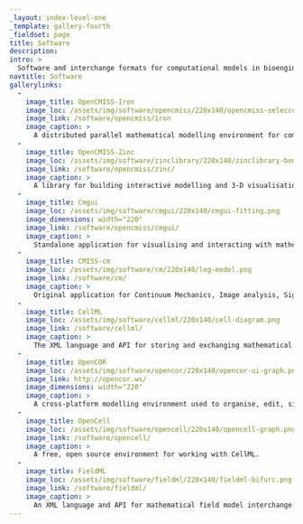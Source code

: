```yaml
---
_layout: index-level-one
_template: gallery-fourth
_fieldset: page
title: Software
description:
intro: >
  Software and interchange formats for computational models in bioengineering:
navtitle: Software
gallerylinks:
  -
    image_title: OpenCMISS-Iron
    image_loc: /assets/img/software/opencmiss/220x140/opencmiss-seleccontr.png
    image_link: /software/opencmiss/iron
    image_caption: >
      A distributed parallel mathematical modelling environment for complex bioengineering problems.
  -
    image_title: OpenCMISS-Zinc
    image_loc: /assets/img/software/zinclibrary/220x140/zinclibrary-bone.png
    image_link: /software/opencmiss/zinc/
    image_caption: >
      A library for building interactive modelling and 3-D visualisation applications.
  -
    image_title: Cmgui
    image_loc: /assets/img/software/cmgui/220x140/cmgui-fitting.png
    image_dimensions: width="220"
    image_link: /software/opencmiss/cmgui/
    image_caption: >
      Standalone application for visualising and interacting with mathematical field models.
  -
    image_title: CMISS-cm
    image_loc: /assets/img/software/cm/220x140/leg-model.png
    image_link: /software/cm/
    image_caption: >
      Original application for Continuum Mechanics, Image analysis, Signal processing and System identification.
  -
    image_title: CellML
    image_loc: /assets/img/software/cellml/220x140/cell-diagram.png
    image_link: /software/cellml/
    image_caption: >
      The XML language and API for storing and exchanging mathematical models of biological systems.
  -
    image_title: OpenCOR
    image_loc: /assets/img/software/opencor/220x140/opencor-ui-graph.png
    image_link: http://opencor.ws/
    image_dimensions: width="220"
    image_caption: >
      A cross-platform modelling environment used to organise, edit, simulate and analyse CellML files.
  -
    image_title: OpenCell
    image_loc: /assets/img/software/opencell/220x140/opencell-graph.png
    image_link: /software/opencell/
    image_caption: >
      A free, open source environment for working with CellML.
  -
    image_title: FieldML
    image_loc: /assets/img/software/fieldml/220x140/fieldml-bifurc.png
    image_link: /software/fieldml/
    image_caption: >
      An XML language and API for mathematical field model interchange.
---
```

